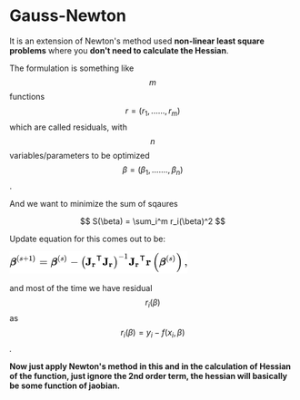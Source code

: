 # Gauss-Newton

It is an extension of Newton's method used **non-linear least square problems** where you **don't need to calculate the Hessian**. &#x20;

&#x20;The formulation is something like $$m$$functions $$r = (r_1, ......, r_m)$$ which are called residuals, with $$n$$ variables/parameters to be optimized $$\beta = (\beta_1, ......., \beta_n)$$.&#x20;

And we want to minimize the sum of sqaures

$$
S(\beta) = \sum_i^m r_i(\beta)^2
$$

Update equation for this comes out to be:

![](<../.gitbook/assets/image (165).png>)

and most of the time we have residual $$r_i(\beta)$$as $$r_i(\beta) = y_i - f(x_i, \beta)$$ _._&#x20;

​**Now just apply Newton's method in this and in the calculation of Hessian of the function, just ignore the 2nd order term, the hessian will basically be some function of jaobian.** &#x20;
